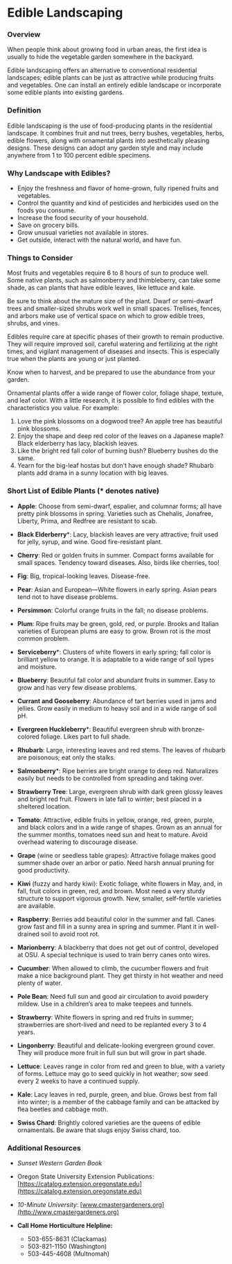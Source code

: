 # Edible Landscaping

### Overview

When people think about growing food in urban areas, the first idea is usually to hide the vegetable garden somewhere in the backyard.

Edible landscaping offers an alternative to conventional residential landscapes; edible plants can be just as attractive while producing fruits and vegetables. One can install an entirely edible landscape or incorporate some edible plants into existing gardens.

### Definition

Edible landscaping is the use of food-producing plants in the residential landscape. It combines fruit and nut trees, berry bushes, vegetables, herbs, edible flowers, along with ornamental plants into aesthetically pleasing designs. These designs can adopt any garden style and may include anywhere from 1 to 100 percent edible specimens.

### Why Landscape with Edibles?

- Enjoy the freshness and flavor of home-grown, fully ripened fruits and vegetables.
- Control the quantity and kind of pesticides and herbicides used on the foods you consume.
- Increase the food security of your household.
- Save on grocery bills.
- Grow unusual varieties not available in stores.
- Get outside, interact with the natural world, and have fun.

### Things to Consider


Most fruits and vegetables require 6 to 8 hours of sun to produce well. Some native plants, such as salmonberry and thimbleberry, can take some shade, as can plants that have edible leaves, like lettuce and kale.


Be sure to think about the mature size of the plant. Dwarf or semi-dwarf trees and smaller-sized shrubs work well in small spaces. Trellises, fences, and arbors make use of vertical space on which to grow edible trees, shrubs, and vines.


Edibles require care at specific phases of their growth to remain productive. They will require improved soil, careful watering and fertilizing at the right times, and vigilant management of diseases and insects. This is especially true when the plants are young or just planted.


Know when to harvest, and be prepared to use the abundance from your garden.


Ornamental plants offer a wide range of flower color, foliage shape, texture, and leaf color. With a little research, it is possible to find edibles with the characteristics you value. For example:

1. Love the pink blossoms on a dogwood tree? An apple tree has beautiful pink blossoms.
2. Enjoy the shape and deep red color of the leaves on a Japanese maple? Black elderberry has lacy, blackish leaves.
3. Like the bright red fall color of burning bush? Blueberry bushes do the same.
4. Yearn for the big-leaf hostas but don’t have enough shade? Rhubarb plants add drama in a sunny location with big leaves.

### Short List of Edible Plants (* denotes native)


- **Apple**: Choose from semi-dwarf, espalier, and columnar forms; all have pretty pink blossoms in spring. Varieties such as Chehalis, Jonafree, Liberty, Prima, and Redfree are resistant to scab.
- **Black Elderberry***: Lacy, blackish leaves are very attractive; fruit used for jelly, syrup, and wine. Good fire-resistant plant.
- **Cherry**: Red or golden fruits in summer. Compact forms available for small spaces. Tendency toward diseases. Also, birds like cherries, too!
- **Fig**: Big, tropical-looking leaves. Disease-free.
- **Pear**: Asian and European—White flowers in early spring. Asian pears tend not to have disease problems.
- **Persimmon**: Colorful orange fruits in the fall; no disease problems.
- **Plum**: Ripe fruits may be green, gold, red, or purple. Brooks and Italian varieties of European plums are easy to grow. Brown rot is the most common problem.
- **Serviceberry***: Clusters of white flowers in early spring; fall color is brilliant yellow to orange. It is adaptable to a wide range of soil types and moisture.


- **Blueberry**: Beautiful fall color and abundant fruits in summer. Easy to grow and has very few disease problems.
- **Currant and Gooseberry**: Abundance of tart berries used in jams and jellies. Grow easily in medium to heavy soil and in a wide range of soil pH.
- **Evergreen Huckleberry***: Beautiful evergreen shrub with bronze-colored foliage. Likes part to full shade.
- **Rhubarb**: Large, interesting leaves and red stems. The leaves of rhubarb are poisonous; eat only the stalks.
- **Salmonberry***: Ripe berries are bright orange to deep red. Naturalizes easily but needs to be controlled from spreading and taking over.
- **Strawberry Tree**: Large, evergreen shrub with dark green glossy leaves and bright red fruit. Flowers in late fall to winter; best placed in a sheltered location.
- **Tomato**: Attractive, edible fruits in yellow, orange, red, green, purple, and black colors and in a wide range of shapes. Grown as an annual for the summer months, tomatoes need sun and heat to mature. Avoid overhead watering to discourage disease.


- **Grape** (wine or seedless table grapes): Attractive foliage makes good summer shade over an arbor or patio. Need harsh annual pruning for good productivity.
- **Kiwi** (fuzzy and hardy kiwi): Exotic foliage, white flowers in May, and, in fall, fruit colors in green, red, and brown. Most need a very sturdy structure to support vigorous growth. New, smaller, self-fertile varieties are available.
- **Raspberry**: Berries add beautiful color in the summer and fall. Canes grow fast and fill in a sunny area in spring and summer. Plant it in well-drained soil to avoid root rot.
- **Marionberry**: A blackberry that does not get out of control, developed at OSU. A special technique is used to train berry canes onto wires.
- **Cucumber**: When allowed to climb, the cucumber flowers and fruit make a nice background plant. They get thirsty in hot weather and need plenty of water.
- **Pole Bean**: Need full sun and good air circulation to avoid powdery mildew. Use in a children’s area to make teepees and tunnels.


- **Strawberry**: White flowers in spring and red fruits in summer; strawberries are short-lived and need to be replanted every 3 to 4 years.
- **Lingonberry**: Beautiful and delicate-looking evergreen ground cover. They will produce more fruit in full sun but will grow in part shade.
- **Lettuce**: Leaves range in color from red and green to blue, with a variety of forms. Lettuce may go to seed quickly in hot weather; sow seed every 2 weeks to have a continued supply.
- **Kale**: Lacy leaves in red, purple, green, and blue. Grows best from fall into winter; is a member of the cabbage family and can be attacked by flea beetles and cabbage moth.
- **Swiss Chard**: Brightly colored varieties are the queens of edible ornamentals. Be aware that slugs enjoy Swiss chard, too.

### Additional Resources


- *Sunset Western Garden Book*
- Oregon State University Extension Publications: [https://catalog.extension.oregonstate.edu](https://catalog.extension.oregonstate.edu)
- *10-Minute University*: [www.cmastergardeners.org](http://www.cmastergardeners.org)


- **Call Home Horticulture Helpline:**
  - 503-655-8631 (Clackamas)
  - 503-821-1150 (Washington)
  - 503-445-4608 (Multnomah)
